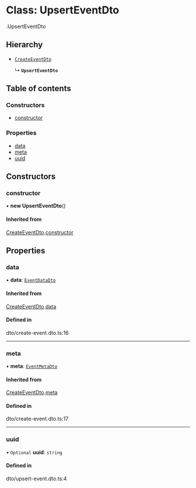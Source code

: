# Class: UpsertEventDto

[<internal>](../wiki/%3Cinternal%3E).UpsertEventDto

## Hierarchy

- [`CreateEventDto`](../wiki/%3Cinternal%3E.CreateEventDto)

  ↳ **`UpsertEventDto`**

## Table of contents

### Constructors

- [constructor](../wiki/%3Cinternal%3E.UpsertEventDto#constructor)

### Properties

- [data](../wiki/%3Cinternal%3E.UpsertEventDto#data)
- [meta](../wiki/%3Cinternal%3E.UpsertEventDto#meta)
- [uuid](../wiki/%3Cinternal%3E.UpsertEventDto#uuid)

## Constructors

### constructor

• **new UpsertEventDto**()

#### Inherited from

[CreateEventDto](../wiki/%3Cinternal%3E.CreateEventDto).[constructor](../wiki/%3Cinternal%3E.CreateEventDto#constructor)

## Properties

### data

• **data**: [`EventDataDto`](../wiki/%3Cinternal%3E.EventDataDto)

#### Inherited from

[CreateEventDto](../wiki/%3Cinternal%3E.CreateEventDto).[data](../wiki/%3Cinternal%3E.CreateEventDto#data)

#### Defined in

dto/create-event.dto.ts:16

___

### meta

• **meta**: [`EventMetaDto`](../wiki/%3Cinternal%3E.EventMetaDto)

#### Inherited from

[CreateEventDto](../wiki/%3Cinternal%3E.CreateEventDto).[meta](../wiki/%3Cinternal%3E.CreateEventDto#meta)

#### Defined in

dto/create-event.dto.ts:17

___

### uuid

• `Optional` **uuid**: `string`

#### Defined in

dto/upsert-event.dto.ts:4
